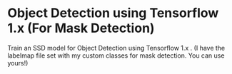 # Object Detection using Tensorflow 1.x (For Mask Detection)

Train an SSD model for Object Detection using Tensorflow 1.x . (I have the labelmap file set with my custom classes for mask detection. You can use yours!)


